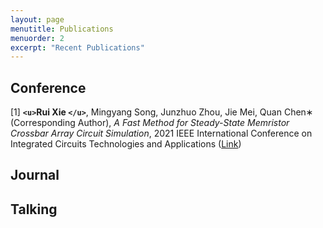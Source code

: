 ```yaml
---
layout: page
menutitle: Publications
menuorder: 2
excerpt: "Recent Publications"
---
```

## Conference

[1] **`<u>`Rui Xie `</u>`**, Mingyang Song, Junzhuo Zhou, Jie Mei, Quan Chen∗ (Corresponding Author), *A Fast Method for Steady-State Memristor Crossbar Array Circuit Simulation*, 2021 IEEE International Conference on Integrated Circuits Technologies and Applications ([Link](https://arxiv.org/abs/2109.07929))

## Journal

## Talking
